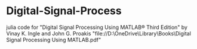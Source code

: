 # Digital-Signal-Process
julia code for "Digital Signal Processing Using MATLAB® Third Edition" by Vinay K. Ingle and John G. Proakis 
"file://D:\OneDrive\Library\Books\Digital Signal Processing Using MATLAB.pdf"